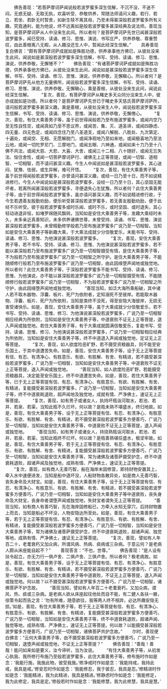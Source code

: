 <!-- { "loadSidebar": true } -->
　　佛告善现：“若菩萨摩诃萨闻说般若波罗蜜多深生信解，不沉不没、不迷不闷，无惑无疑、无取无执，欢喜听受、恭敬供养，常随法师请问义趣，若行、若立、若坐、若卧无时暂舍，如新生犊不离其母，乃至未得甚深般若波罗蜜多所有义趣，究竟通利，能为他说，终不远离如是般若波罗蜜多甚深经典及说法师。善现当知，是菩萨摩诃萨从人中没来生此间。所以者何？是菩萨摩诃萨先世已闻甚深般若波罗蜜多，闻已受持、读诵、修习、思惟、演说、书写庄严，供养恭敬、尊重赞叹，由此善根离八无暇，从人趣没还生人中，暂闻此经深生信解。”
　　具寿善现复白佛言：“颇有菩萨摩诃萨成就如是殊胜功德，供养承事他方佛已，从彼处没来生此间，闻说如是甚深般若波罗蜜多深生信解，书写、受持、读诵、修习、思惟、演说，供养恭敬，无懈惓不？”
　　佛告善现：“有诸菩萨摩诃萨成就如是殊胜功德，供养承事他方佛已，从彼处没来生此间，闻说如是甚深般若波罗蜜多深生信解，书写、受持、读诵、修习、思惟、演说，供养恭敬，无懈瞋心。所以者何？是菩萨摩诃萨先从他方无量佛所，闻说般若波罗蜜多深生信解，书写、受持、读诵、修习、思惟、演说，供养恭敬，无懈瞋心，乘是善根，从彼处没来生此间，闻说此经深生信解。
　　“复次，善现，有菩萨摩诃萨从睹史多天众同分没来生人中，彼亦成就如是功德。所以者何？是菩萨摩诃萨先世已于睹史多天慈氏菩萨摩诃萨所，请问般若波罗蜜多甚深义趣，乘是善根，从彼处没来生人中，闻说般若波罗蜜多深生信解，书写、受持、读诵、修习、思惟、演说，供养恭敬，无懈倦心。
　　“复次，善现，有住大乘善男子等，虽于前世得闻般若乃至布施波罗蜜多，或闻内空乃至无性自性空，或闻真如乃至不思议界，或闻苦、集、灭、道圣谛，或闻四静虑、四无量、四无色定，或闻四念住乃至八圣道支，或闻八解脱、八胜处、九次第定、十遍处，或闻空、无相、无愿解脱门，或闻净观地乃至如来地，或闻极喜地乃至法云地，或闻一切陀罗尼门、三摩地门，或闻五眼、六神通，或闻如来十力乃至十八佛不共法，或闻大慈、大悲、大喜、大舍，或闻三十二相、八十随好，或闻无忘失法、恒住舍性，或闻一切菩萨摩诃萨行、诸佛无上正等菩提，或闻一切智、道相智、一切相智，而不请问甚深义趣。今生人中闻说如是甚深般若波罗蜜多，其心迷闷、犹豫、怯弱，或生异解，难可开悟。
　　“复次，善现，有住大乘善男子等，虽于前世得闻般若波罗蜜多，亦曾请问甚深义趣，或经一日乃至十日，而不如说精进修行。今生人中闻说如是甚深般若波罗蜜多，设经一日乃至十日，其心坚固无能坏者，若离所闻甚深般若波罗蜜多，寻便退失心生犹豫。所以者何？此住大乘善男子等，由于前世得闻般若波罗蜜多，虽亦请问甚深义趣，而不如说精进修行故，于今生若遇善友殷勤劝励，便乐听受甚深般若波罗蜜多，若无善友殷勤劝励，便于此经不乐听受。彼于般若波罗蜜多或时乐闻、或时不乐，或时坚固、或时退失，其心轻动进退非恒，如堵罗绵随风飘转。当知如是安住大乘善男子等，发趣大乘经时未久，未多亲近真善知识，未多供养诸佛世尊，未曾受持、读诵、书写、思惟、演说甚深般若波罗蜜多，未曾精勤修学般若乃至布施波罗蜜多广说乃至一切相智。当知如是安住大乘善男子等新趣大乘，于大乘法成就少分信敬爱乐，未能书写、受持、读诵、修习、思惟、为他演说甚深般若波罗蜜多。
　　“复次，善现，安住大乘善男子等，若不书写、受持、读诵、修习、思惟、为他演说甚深般若波罗蜜多，若不能以甚深般若乃至布施波罗蜜多广说乃至一切相智摄受有情，是住大乘善男子等，不为般若乃至布施波罗蜜多广说乃至一切相智之所守护。是住大乘善男子等，不能随顺修行般若乃至布施波罗蜜多广说乃至一切相智，由此因缘堕声闻地或独觉地。所以者何？此住大乘善男子等，于深般若波罗蜜多不能书写、受持、读诵、修习、思惟、为他演说，亦不能以甚深般若波罗蜜多广说乃至一切相智摄受有情，不能随顺修行般若波罗蜜多广说乃至一切相智，不为般若波罗蜜多广说乃至一切相智之所守护，由此因缘堕声闻地或独觉地。
　　“善现当知，如泛大海所乘船破，其中诸人若不取木器物、浮囊、板片、死尸为依附者，定知溺死不至彼岸。若能取木器物、浮囊、板片、死尸为所依附，当知是类终不没死，得至安隐大海彼岸，无损无害受诸快乐。如是，善现，安住大乘善男子等，虽于大乘成就少分信敬爱乐，若不书写、受持、读诵、思惟、修习、为他演说甚深般若波罗蜜多，广说乃至一切相智相应经典为所依附，当知如是安住大乘善男子等，中道衰败不证无上正等菩提，退入声闻或独觉地。若住大乘善男子等，有于大乘成就圆满信敬爱乐，复能书写、受持、读诵、思惟、修习、为他演说甚深般若波罗蜜多，广说乃至一切相智相应经典为所依附，当知如是安住大乘善男子等，终不中道退入声闻或独觉地，定证无上正等菩提。
　　“复次，善现，如人欲度险恶旷野，若不摄受资粮器具，则不能至安乐国土，于其中道遭苦失命。如是，善现，安住大乘善男子等，设于无上正等菩提有信、有忍、有清净心、有胜意乐、有欲、有胜解、有舍、有精进，若不摄受甚深般若波罗蜜多，广说乃至一切相智，当知如是安住大乘善男子等，中道衰败不证无上正等菩提，退入声闻或独觉地。
　　“善现当知，如人欲度险恶旷野，若能摄受资粮器具，决定能至安乐国土，终不中道遭苦失命。如是，善现，若住大乘善男子等，已于无上正等菩提有信、有忍、有清净心、有胜意乐、有欲、有胜解、有舍、有精进，复能摄受甚深般若波罗蜜多，广说乃至一切相智，当知如是安住大乘善男子等，终不中道衰耗退败，超声闻地及独觉地，成就有情、严净佛土，速证无上正等菩提。
　　“复次，善现，如有男子或诸女人，执持坏瓶诣河取水，若池、若井、若泉、若渠，当知此瓶不久烂坏。何以故？是瓶未熟不堪盛水，终归地故。如是，善现，有住大乘善男子等，设于无上正等菩提有信、有忍、有清净心、有胜意乐、有欲、有胜解、有舍、有精进，若不摄受甚深般若波罗蜜多方便善巧，广说乃至一切相智，当知如是安住大乘善男子等，中道衰败不证无上正等菩提，退入声闻或独觉地。
　　“善现当知，如有男子或诸女人，持烧熟瓶诣河取水，若池、若井、若泉、若渠，当知此瓶终不烂坏。何以故？是瓶善熟堪任盛水，极坚牢故。如是，善现，有住大乘善男子等，若于无上正等菩提有信、有忍、有清净心、有胜意乐、有欲、有胜解、有舍、有精进，复能摄受甚深般若波罗蜜多方便善巧，广说乃至一切相智，当知如是安住大乘善男子等，常为诸佛及诸菩萨摄受护念，终不中道衰耗退败，超诸声闻及独觉地，成熟有情、严净佛土，速证无上正等菩提。
　　“复次，善现，如有商人无善巧智，船在海岸未固修营，即持财物安置其上，牵入水中速便进发，当知是船中道坏没，人船财物各散异处，如是商人无善巧智，丧失身命及大财宝。如是，善现，有住大乘善男子等，设于无上正等菩提有信、有忍、有清净心、有胜意乐、有欲、有胜解、有舍、有精进，若不摄受甚深般若波罗蜜多方便善巧，广说乃至一切相智，当知如是安住大乘善男子等中道衰败，丧失身命及大财宝，丧身命者谓堕声闻或独觉地，失财宝者谓失无上正等菩提。
　　“善现当知，如有商人有善巧智，先在海岸固修船已，方牵入水知无穿穴，后持财物置上而去，当知是船必不坏没，人物安隐达所至处。如是，善现，有住大乘善男子等，若于无上正等菩提有信、有忍、有清净心、有胜意乐、有欲、有胜解、有舍、有精进，复能摄受甚深般若波罗蜜多方便善巧，广说乃至一切相智，当知如是安住大乘善男子等，常为诸佛及诸菩萨摄受护念，终不中道衰耗退败，超诸声闻、独觉等地，成熟有情、严净佛土，速证无上正等菩提。
　　“复次，善现，譬如有人年百二十，老耄衰朽又加众病，所谓风病、热病、痰病或三杂病。于意云何？是老病人颇从床座能自起不？”
　　善现答言：“不也，世尊。”
　　佛告善现：“是人设有扶令起立，亦无力行一俱卢舍、二俱卢舍、三俱卢舍。所以者何？极老病故。如是，善现，有住大乘善男子等，设于无上正等菩提有信、有忍、有清净心、有胜意乐、有欲、有胜解、有舍、有精进，若不摄受甚深般若波罗蜜多方便善巧，广说乃至一切相智，当知如是安住大乘善男子等中道衰败，不证无上正等菩提，退入声闻或独觉地。何以故？以不摄受甚深般若波罗蜜多方便善巧，广说乃至一切相智，诸佛菩萨不护念故。
　　“善现当知，譬如有人年百二十老耄衰朽，又加众病，谓风、热、痰或三杂病。是老病人欲从床座起往他处而自不能，有二健人各扶一腋，徐策令起而告之言：‘勿有所难，随意欲往，我等两人终不相弃，必达所趣安隐无损。’如是，善现，有住大乘善男子等，若于无上正等菩提有信、有忍、有清净心、有胜意乐、有欲、有胜解、有舍、有精进，复能摄受甚深般若波罗蜜多方便善巧，广说乃至一切相智，当知如是安住大乘善男子等，终不中道衰耗退败，超诸声闻、独觉等地，成熟有情、严净佛土，速证无上正等菩提。何以故？以能摄受甚深般若波罗蜜多方便善巧，广说乃至一切相智，诸佛菩萨共护念故。”
　　尔时，善现便白佛言：“云何大乘善男子等，由不摄受甚深般若波罗蜜多方便善巧，广说乃至一切相智，退堕声闻或独觉地，不证无上正等菩提？”
　　佛告善现：“善哉！善哉！能问如来如是要义，汝今谛听，当为汝说。
　　“有住大乘善男子等，从初发心执我、我所修行布施乃至般若波罗蜜多，此住大乘善男子等，修布施时作如是念：‘我能行施，我施此物，彼受我施。’修净戒时作如是念：‘我能持戒，我持此戒，我具是戒。’修安忍时作如是念：‘我能修忍，我于彼忍，我具是忍。’修精进时作如是念：‘我能精进，我为此精进，我具是精进。’修静虑时作如是念：‘我能修定，我为此修定，我具是定。’修般若时作如是念：‘我能修慧，我为此修慧，我具是慧。’
